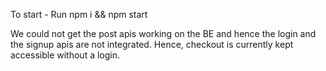 To start - Run npm i && npm start

We could not get the post apis working on the BE and hence the login and the signup apis are not integrated. Hence, checkout is currently kept accessible without a login.